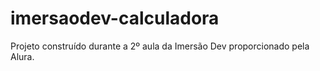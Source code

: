 # imersaodev-calculadora
Projeto construído durante a 2º aula da Imersão Dev proporcionado pela Alura.

